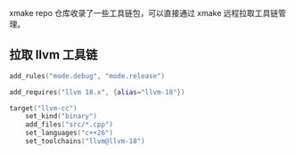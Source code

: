xmake repo 仓库收录了一些工具链包，可以直接通过 xmake 远程拉取工具链管理。

## 拉取 llvm 工具链

```lua
add_rules("mode.debug", "mode.release")

add_requires("llvm 18.x", {alias="llvm-18"})

target("llvm-cc")
    set_kind("binary")
    add_files("src/*.cpp")
    set_languages("c++26")
    set_toolchains("llvm@llvm-18")
```
